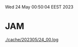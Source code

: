 Wed 24 May 00:50:04 EEST 2023
# JAM
<a href='./cache/202305/24_00.log'>./cache/202305/24_00.log</a>
